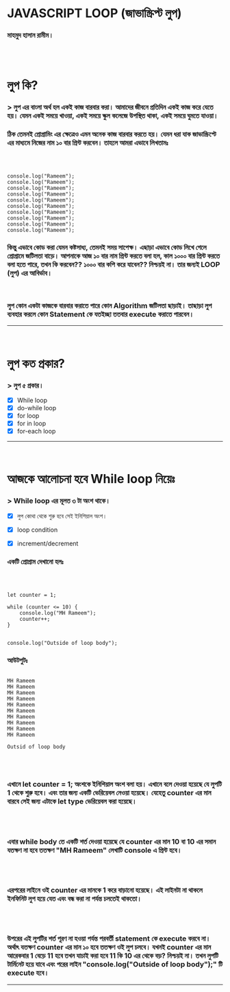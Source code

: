 # JAVASCRIPT LOOP (জাভাস্ক্রিপ্ট লুপ)
### মাহমুদ হাসান রামীম।

</br>
</br>


# লুপ কি? 

### > লুপ এর বাংলা অর্থ হল একই কাজ বারবার করা। আমাদের জীবনে প্রতিদিন একই কাজ করে যেতে হয়। যেমন একই সময়ে খাওয়া, একই সময়ে স্কুল কলেজে উপস্থিত থাকা, একই সময়ে ঘুমতে যাওয়া। 

### ঠিক তেমনই প্রোগ্রামিং এর ক্ষেত্রেও এমন অনেক কাজ বারবার করতে হয়। যেমন ধরা যাক জাভাস্ক্রিপ্টে এর মাধ্যমে নিজের নাম ১০ বার প্রিন্ট করবেন। তাহলে আমরা এভাবে লিখতামঃ 

</br>


```

console.log("Rameem");
console.log("Rameem");
console.log("Rameem");
console.log("Rameem");
console.log("Rameem");
console.log("Rameem");
console.log("Rameem");
console.log("Rameem");
console.log("Rameem");
console.log("Rameem");

```


### কিন্তু এভাবে কোড করা যেমন কষ্টসাধ্য, তেমনই সময় সাপেক্ষ। এছাড়া এভাবে কোড লিখে গেলে প্রোগ্রামে জটিলতা বাড়ে। আপনাকে আজ ১০ বার নাম প্রিন্ট করতে বলা হল, কাল ১০০০ বার প্রিন্ট করতে বলা হতে পারে, তখন কি করবেন?? ১০০০ বার কপি করে যাবেন?? নিশ্চয়ই না। তার জন্যই LOOP (লুপ) এর আবির্ভাব। 

</br>

### লুপ কোন একটা কাজকে বারবার করাতে পারে কোন Algorithm জটিলতা ছাড়াই। তাছাড়া লুপ ব্যবহার করলে কোন Statement কে যতইচ্ছা ততবার execute করাতে পারবেন।
---

</br>

# লুপ কত প্রকার?

### > লুপ ৫ প্রকার।

- [x] While loop
- [x] do-while loop
- [x] for loop
- [x] for in loop
- [x] for-each loop

---

</br>

# আজকে আলোচনা হবে While loop নিয়েঃ

### > While loop এর মূলত ৩ টা অংশ থাকে। 
- [x] লুপ কোথা থেকে শুরু হবে সেই ইনিশিয়াল অংশ।
- [x] loop condition
- [x] increment/decrement


### একটি প্রোগ্রাম দেখানো হলঃ 

</br>

```

let counter = 1;

while (counter <= 10) {
    console.log("MH Rameem");
    counter++;
}


console.log("Outside of loop body");

```


### আউটপুটঃ

```

MH Rameem
MH Rameem
MH Rameem
MH Rameem
MH Rameem
MH Rameem
MH Rameem
MH Rameem
MH Rameem
MH Rameem

Outsid of loop body

```

</br>
</br>

### এখানে let counter = 1; অংশকে ইনিশিয়াল অংশ বলা হয়। এখানে বলে দেওয়া হয়েছে যে লুপটি 1 থেকে শুরু হবে। এবং তার জন্য একটি ভেরিয়েবল নেওয়া হয়েছে। যেহেতু counter এর মান বারবে সেই জন্য এটাকে let type ভেরিয়েবল করা হয়েছে। 

</br>
</br>

### এবার while body তে একটি শর্ত দেওয়া হয়েছে যে counter এর মান 10 বা 10 এর সমান যতক্ষণ না হবে ততক্ষণ "MH Rameem" লেখাটি console এ প্রিন্ট হবে। 


</br>
</br>

### এরপরের লাইনে ওই counter এর মানকে 1 করে বাড়ানো হয়েছে। এই লাইনটা না থাকলে ইনফিনিট লুপ হয়ে যেত এবং বন্ধ করা না পর্যন্ত চলতেই থাকতো। 

</br>
</br>

### উপরের এই লুপটির শর্ত পূরণ না হওয়া পর্যন্ত পরবর্তী statement কে execute করবে না। অর্থাৎ যতক্ষণ counter এর মান ১০ হবে ততক্ষণ ওই লুপ চলবে। যখনই counter এর মান আরেকবার 1 বেড়ে 11 হবে তখন যাচাই করা হবে 11 কি 10 এর থেকে বড়? নিশ্চয়ই না। তখন লুপটি টার্মিনেট হয়ে যাবে এবং পরের লাইন "console.log("Outside of loop body");" টি execute হবে।

---
